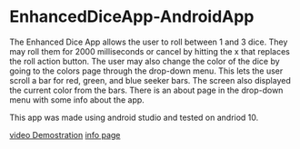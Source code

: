 # EnhancedDiceApp-AndroidApp
The Enhanced Dice App allows the user to roll between 1 and 3 dice. They may roll them for 2000 milliseconds or cancel by hitting the x that replaces the roll action button. The user may also change the color of the dice by going to the colors page through the drop-down menu. This lets the user scroll a bar for red, green, and blue seeker bars. The screen also displayed the current color from the bars. There is an about page in the drop-down menu with some info about the app.

This app was made using android studio and tested on andriod 10.

[video Demostration](https://drive.google.com/file/d/1FrYosKePaLQFcIoYuaZrdUjMFI_vPLs-/view)
[info page](https://www.vialivetext.com/showcases?title=RW5oYW5jZWQlMjBEaWNlJTIwQXBwJTIwLSUyMEFuZHJvaWQlMjBBcHBsaWNhdGlvbg==#/show/5e38f79f3bf5f06f5d0139da)
